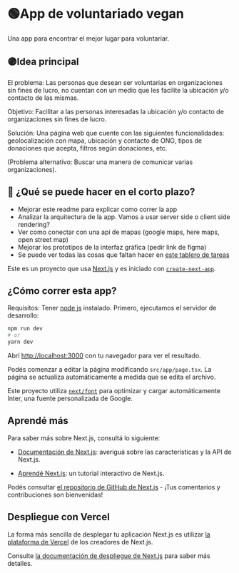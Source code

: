 # 🟢App de voluntariado vegan
  Una app para encontrar el mejor lugar para voluntariar.

## 🟣Idea principal
El problema: Las personas que desean ser voluntarias en organizaciones sin fines de lucro, no cuentan con un medio que les facilite la ubicación y/o contacto de las mismas.

Objetivo: Facilitar a las personas interesadas la ubicación y/o contacto de organizaciones sin fines de lucro.

Solución: Una página web que cuente con las siguientes funcionalidades: geolocalización con mapa, ubicación y contacto de ONG, tipos de donaciones que acepta, filtros según donaciones, etc.

(Problema alternativo: Buscar una manera de comunicar varias organizaciones).

## 🔵 ¿Qué se puede hacer en el corto plazo?
- Mejorar este readme para explicar como correr la app
- Analizar la arquitectura de la app. Vamos a usar server side o client side rendering?
- Ver como conectar con una api de mapas (google maps, here maps, open street map)
- Mejorar los prototipos de la interfaz gráfica (pedir link de figma)
- Se puede ver todas las cosas que faltan hacer en [este tablero de tareas](
https://trello.com/invite/b/S8Ra2DQo/ATTI7d56b70516b814625921b34ba0c991c5C6EC6BE0/app-de-voluntariado-vegan)


Este es un proyecto que usa [Next.js](https://nextjs.org/) y es iniciado con [`create-next-app`](https://github.com/vercel/next.js/tree/canary/packages/create-next-app).

## ¿Cómo correr esta app?

Requisitos: Tener [node js](https://nodejs.org/en/learn/getting-started/how-to-install-nodejs) instalado.
Primero, ejecutamos el servidor de desarrollo:

```bash
npm run dev
# or
yarn dev
```

Abrí [http://localhost:3000](http://localhost:3000) con tu navegador para ver el resultado.

Podés comenzar a editar la página modificando `src/app/page.tsx`. La página se actualiza automáticamente a medida que se edita el archivo.

Este proyecto utiliza [`next/font`](https://nextjs.org/docs/basic-features/font-optimization) para optimizar y cargar automáticamente Inter, una fuente personalizada de Google.

## Aprendé más

Para saber más sobre Next.js, consultá lo siguiente:

- [Documentación de Next.js](https://nextjs.org/docs): averiguá sobre las características y la API de Next.js.

- [Aprendé Next.js](https://nextjs.org/learn): un tutorial interactivo de Next.js.

Podés consultar [el repositorio de GitHub de Next.js](https://github.com/vercel/next.js/) - ¡Tus comentarios y contribuciones son bienvenidas!

## Despliegue con Vercel

La forma más sencilla de desplegar tu aplicación Next.js es utilizar [la plataforma de Vercel](https://vercel.com/new?utm_medium=default-template&filter=next.js&utm_source=create-next-app&utm_campaign=create-next-app-readme) de los creadores de Next.js.

Consulte [la documentación de despliegue de Next.js](https://nextjs.org/docs/deployment) para saber más detalles.
